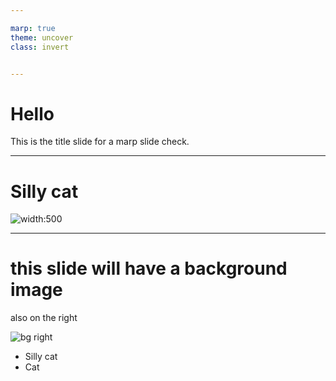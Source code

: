 ```yaml
--- 

marp: true
theme: uncover
class: invert


---
```


# Hello

This is the title slide for a marp slide check.

---
# Silly cat

![width:500](https://i.redd.it/p0vt5sl8rb1a1.jpg)

---

# this slide will have a background image

also on the right

![bg right](https://i.redd.it/p0vt5sl8rb1a1.jpg)

* Silly cat
* Cat 